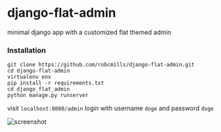 # django-flat-admin

minimal django app with a customized flat themed admin

### Installation

```
git clone https://github.com/robcmills/django-flat-admin.git
cd django-flat-admin
virtualenv env
pip install -r requirements.txt
cd django_flat_admin
python manage.py runserver
```

visit `localhost:8000/admin`
login with username `doge` and password `doge`

![screenshot](http://i.imgur.com/pWVzSox.png)
